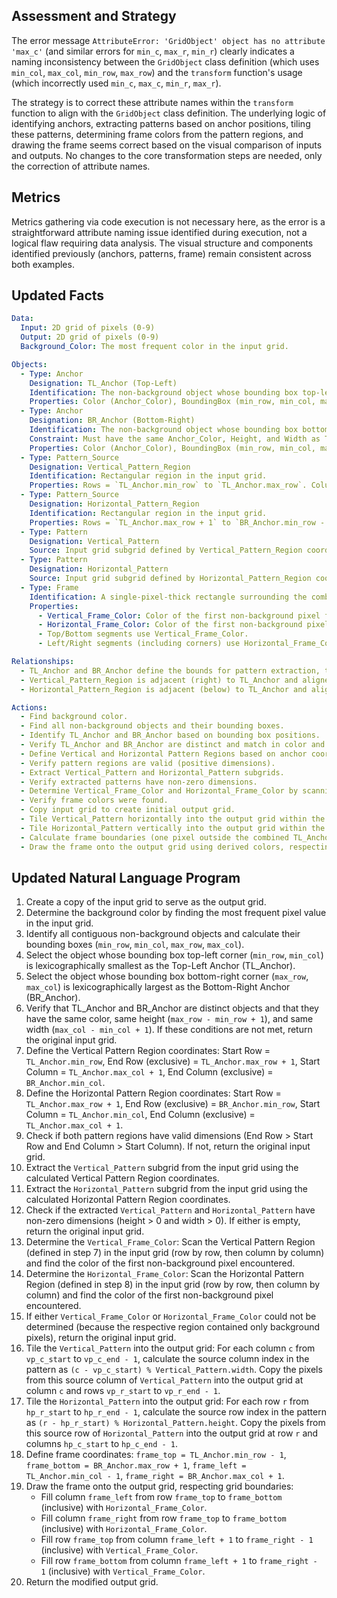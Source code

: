 ## Assessment and Strategy

The error message `AttributeError: 'GridObject' object has no attribute 'max_c'` (and similar errors for `min_c`, `max_r`, `min_r`) clearly indicates a naming inconsistency between the `GridObject` class definition (which uses `min_col`, `max_col`, `min_row`, `max_row`) and the `transform` function's usage (which incorrectly used `min_c`, `max_c`, `min_r`, `max_r`).

The strategy is to correct these attribute names within the `transform` function to align with the `GridObject` class definition. The underlying logic of identifying anchors, extracting patterns based on anchor positions, tiling these patterns, determining frame colors from the pattern regions, and drawing the frame seems correct based on the visual comparison of inputs and outputs. No changes to the core transformation steps are needed, only the correction of attribute names.

## Metrics

Metrics gathering via code execution is not necessary here, as the error is a straightforward attribute naming issue identified during execution, not a logical flaw requiring data analysis. The visual structure and components identified previously (anchors, patterns, frame) remain consistent across both examples.

## Updated Facts


```yaml
Data:
  Input: 2D grid of pixels (0-9)
  Output: 2D grid of pixels (0-9)
  Background_Color: The most frequent color in the input grid.

Objects:
  - Type: Anchor
    Designation: TL_Anchor (Top-Left)
    Identification: The non-background object whose bounding box top-left corner (min_row, min_col) is lexicographically smallest.
    Properties: Color (Anchor_Color), BoundingBox (min_row, min_col, max_row, max_col), Height, Width.
  - Type: Anchor
    Designation: BR_Anchor (Bottom-Right)
    Identification: The non-background object whose bounding box bottom-right corner (max_row, max_col) is lexicographically largest.
    Constraint: Must have the same Anchor_Color, Height, and Width as TL_Anchor. Must be a distinct object from TL_Anchor.
    Properties: Color (Anchor_Color), BoundingBox (min_row, min_col, max_row, max_col), Height, Width.
  - Type: Pattern_Source
    Designation: Vertical_Pattern_Region
    Identification: Rectangular region in the input grid.
    Properties: Rows = `TL_Anchor.min_row` to `TL_Anchor.max_row`. Columns = `TL_Anchor.max_col + 1` to `BR_Anchor.min_col - 1`. Contains the Vertical_Pattern. Must have height > 0 and width > 0.
  - Type: Pattern_Source
    Designation: Horizontal_Pattern_Region
    Identification: Rectangular region in the input grid.
    Properties: Rows = `TL_Anchor.max_row + 1` to `BR_Anchor.min_row - 1`. Columns = `TL_Anchor.min_col` to `TL_Anchor.max_col`. Contains the Horizontal_Pattern. Must have height > 0 and width > 0.
  - Type: Pattern
    Designation: Vertical_Pattern
    Source: Input grid subgrid defined by Vertical_Pattern_Region coordinates.
  - Type: Pattern
    Designation: Horizontal_Pattern
    Source: Input grid subgrid defined by Horizontal_Pattern_Region coordinates.
  - Type: Frame
    Identification: A single-pixel-thick rectangle surrounding the combined area defined by TL_Anchor and BR_Anchor.
    Properties:
      - Vertical_Frame_Color: Color of the first non-background pixel found scanning the Vertical_Pattern_Region (row-major).
      - Horizontal_Frame_Color: Color of the first non-background pixel found scanning the Horizontal_Pattern_Region (row-major).
      - Top/Bottom segments use Vertical_Frame_Color.
      - Left/Right segments (including corners) use Horizontal_Frame_Color.

Relationships:
  - TL_Anchor and BR_Anchor define the bounds for pattern extraction, tiling, and framing.
  - Vertical_Pattern_Region is adjacent (right) to TL_Anchor and aligned vertically.
  - Horizontal_Pattern_Region is adjacent (below) to TL_Anchor and aligned horizontally.

Actions:
  - Find background color.
  - Find all non-background objects and their bounding boxes.
  - Identify TL_Anchor and BR_Anchor based on bounding box positions.
  - Verify TL_Anchor and BR_Anchor are distinct and match in color and dimensions.
  - Define Vertical and Horizontal Pattern Regions based on anchor coordinates.
  - Verify pattern regions are valid (positive dimensions).
  - Extract Vertical_Pattern and Horizontal_Pattern subgrids.
  - Verify extracted patterns have non-zero dimensions.
  - Determine Vertical_Frame_Color and Horizontal_Frame_Color by scanning pattern regions.
  - Verify frame colors were found.
  - Copy input grid to create initial output grid.
  - Tile Vertical_Pattern horizontally into the output grid within the Vertical Pattern Region's column span and TL_Anchor's row span.
  - Tile Horizontal_Pattern vertically into the output grid within the Horizontal Pattern Region's row span and TL_Anchor's column span.
  - Calculate frame boundaries (one pixel outside the combined TL_Anchor and BR_Anchor bounding box).
  - Draw the frame onto the output grid using derived colors, respecting grid boundaries.
```


## Updated Natural Language Program

1.  Create a copy of the input grid to serve as the output grid.
2.  Determine the background color by finding the most frequent pixel value in the input grid.
3.  Identify all contiguous non-background objects and calculate their bounding boxes (`min_row`, `min_col`, `max_row`, `max_col`).
4.  Select the object whose bounding box top-left corner (`min_row`, `min_col`) is lexicographically smallest as the Top-Left Anchor (TL_Anchor).
5.  Select the object whose bounding box bottom-right corner (`max_row`, `max_col`) is lexicographically largest as the Bottom-Right Anchor (BR_Anchor).
6.  Verify that TL_Anchor and BR_Anchor are distinct objects and that they have the same color, same height (`max_row - min_row + 1`), and same width (`max_col - min_col + 1`). If these conditions are not met, return the original input grid.
7.  Define the Vertical Pattern Region coordinates: Start Row = `TL_Anchor.min_row`, End Row (exclusive) = `TL_Anchor.max_row + 1`, Start Column = `TL_Anchor.max_col + 1`, End Column (exclusive) = `BR_Anchor.min_col`.
8.  Define the Horizontal Pattern Region coordinates: Start Row = `TL_Anchor.max_row + 1`, End Row (exclusive) = `BR_Anchor.min_row`, Start Column = `TL_Anchor.min_col`, End Column (exclusive) = `TL_Anchor.max_col + 1`.
9.  Check if both pattern regions have valid dimensions (End Row > Start Row and End Column > Start Column). If not, return the original input grid.
10. Extract the `Vertical_Pattern` subgrid from the input grid using the calculated Vertical Pattern Region coordinates.
11. Extract the `Horizontal_Pattern` subgrid from the input grid using the calculated Horizontal Pattern Region coordinates.
12. Check if the extracted `Vertical_Pattern` and `Horizontal_Pattern` have non-zero dimensions (height > 0 and width > 0). If either is empty, return the original input grid.
13. Determine the `Vertical_Frame_Color`: Scan the Vertical Pattern Region (defined in step 7) in the input grid (row by row, then column by column) and find the color of the first non-background pixel encountered.
14. Determine the `Horizontal_Frame_Color`: Scan the Horizontal Pattern Region (defined in step 8) in the input grid (row by row, then column by column) and find the color of the first non-background pixel encountered.
15. If either `Vertical_Frame_Color` or `Horizontal_Frame_Color` could not be determined (because the respective region contained only background pixels), return the original input grid.
16. Tile the `Vertical_Pattern` into the output grid: For each column `c` from `vp_c_start` to `vp_c_end - 1`, calculate the source column index in the pattern as `(c - vp_c_start) % Vertical_Pattern.width`. Copy the pixels from this source column of `Vertical_Pattern` into the output grid at column `c` and rows `vp_r_start` to `vp_r_end - 1`.
17. Tile the `Horizontal_Pattern` into the output grid: For each row `r` from `hp_r_start` to `hp_r_end - 1`, calculate the source row index in the pattern as `(r - hp_r_start) % Horizontal_Pattern.height`. Copy the pixels from this source row of `Horizontal_Pattern` into the output grid at row `r` and columns `hp_c_start` to `hp_c_end - 1`.
18. Define frame coordinates: `frame_top = TL_Anchor.min_row - 1`, `frame_bottom = BR_Anchor.max_row + 1`, `frame_left = TL_Anchor.min_col - 1`, `frame_right = BR_Anchor.max_col + 1`.
19. Draw the frame onto the output grid, respecting grid boundaries:
    *   Fill column `frame_left` from row `frame_top` to `frame_bottom` (inclusive) with `Horizontal_Frame_Color`.
    *   Fill column `frame_right` from row `frame_top` to `frame_bottom` (inclusive) with `Horizontal_Frame_Color`.
    *   Fill row `frame_top` from column `frame_left + 1` to `frame_right - 1` (inclusive) with `Vertical_Frame_Color`.
    *   Fill row `frame_bottom` from column `frame_left + 1` to `frame_right - 1` (inclusive) with `Vertical_Frame_Color`.
20. Return the modified output grid.
